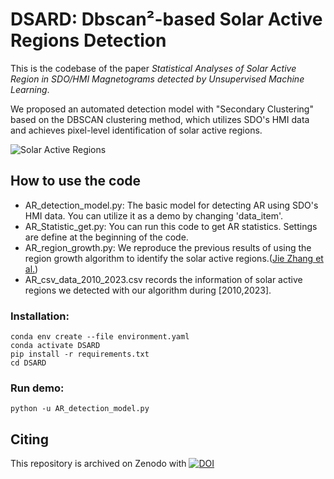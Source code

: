 # DSARD: Dbscan²-based Solar Active Regions Detection
This is the codebase of the paper *Statistical Analyses of Solar Active Region in SDO/HMI Magnetograms detected by Unsupervised Machine Learning*.

We proposed an automated detection model with "Secondary Clustering" based on the DBSCAN clustering method, which utilizes SDO's HMI data and achieves pixel-level identification of solar active regions.<br>

![Solar Active Regions](pictures/HMI20221112/after_merge.png)

## How to use the code
- AR_detection_model.py: The basic model for detecting AR using SDO's HMI data. You can utilize it as a demo by changing 'data_item'.<br>
- AR_Statistic_get.py: You can run this code to get AR statistics. Settings are define at the beginning of the code.<br>
- AR_region_growth.py: We reproduce the previous results of using the region growth algorithm to identify the solar active regions.([Jie Zhang et al.](https://iopscience.iop.org/article/10.1088/0004-637X/723/2/1006))<br>
- AR_csv_data_2010_2023.csv records the information of solar active regions we detected with our algorithm during [2010,2023].

### Installation:<br>
```
conda env create --file environment.yaml
conda activate DSARD
pip install -r requirements.txt
cd DSARD
```

### Run demo:<br>
```
python -u AR_detection_model.py
```

## Citing
This repository is archived on Zenodo with [![DOI](https://zenodo.org/badge/DOI/10.5281/zenodo.14227550.svg)](https://doi.org/10.5281/zenodo.14227550)